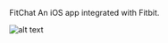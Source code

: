 FitChat
An iOS app integrated with Fitbit.

![alt text](https://github.com/faarwa/FitChat/screenshots/auth.png "Authentication Page")
